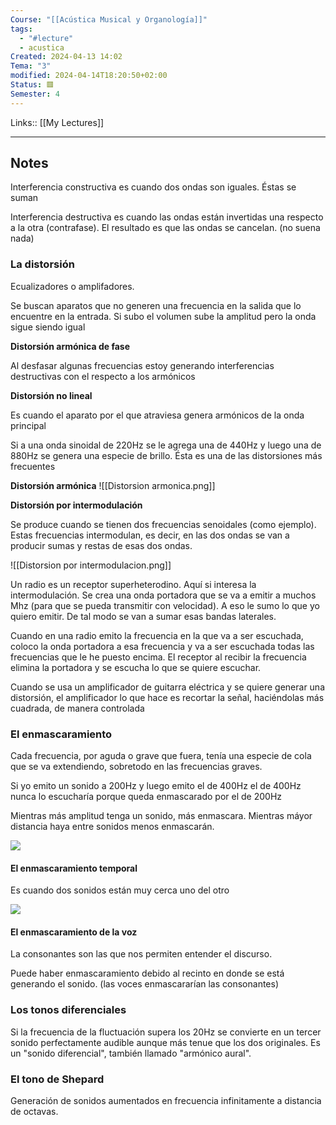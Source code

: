 ```yaml
---
Course: "[[Acústica Musical y Organología]]"
tags:
  - "#lecture"
  - acustica
Created: 2024-04-13 14:02
Tema: "3"
modified: 2024-04-14T18:20:50+02:00
Status: 🟥
Semester: 4
---
```

Links:: [[My Lectures]]
___

## Notes

Interferencia constructiva es cuando dos ondas son iguales. Éstas se suman

Interferencia destructiva es cuando las ondas están invertidas una respecto a la otra (contrafase). El resultado es que las ondas se cancelan. (no suena nada)

### La distorsión

Ecualizadores o amplifadores.

Se buscan aparatos que no generen una frecuencia en la salida que lo encuentre en la entrada. Si subo el volumen sube la amplitud pero la onda sigue siendo igual

**Distorsión armónica de fase**

Al desfasar algunas frecuencias estoy generando interferencias destructivas con el respecto a los armónicos

**Distorsión no lineal** 

Es cuando el aparato por el que atraviesa genera armónicos de la onda principal

Si a una onda sinoidal de 220Hz se le agrega una de 440Hz y luego una de 880Hz se genera una especie de brillo. Ésta es una de las distorsiones más frecuentes

**Distorsión armónica**
![[Distorsion armonica.png]]

**Distorsión por intermodulación**

Se produce cuando se tienen dos frecuencias senoidales (como ejemplo). Estas frecuencias intermodulan, es decir, en las dos ondas se van a producir sumas y restas de esas dos ondas.

![[Distorsion por intermodulacion.png]]

Un radio es un receptor superheterodino. Aquí si interesa la intermodulación. Se crea una onda portadora que se va a emitir a muchos Mhz (para que se pueda transmitir con velocidad). A eso le sumo lo que yo quiero emitir. De tal modo se van a sumar esas bandas laterales.

Cuando en una radio emito la frecuencia en la que va a ser escuchada, coloco la onda portadora a esa frecuencia y va a ser escuchada todas las frecuencias que le he puesto encima. El receptor al recibir la frecuencia elimina la portadora y se escucha lo que se quiere escuchar.

Cuando se usa un amplificador de guitarra eléctrica y se quiere generar una distorsión, el amplificador lo que hace es recortar la señal, haciéndolas más cuadrada, de manera controlada

### El enmascaramiento

Cada frecuencia, por aguda o grave que fuera, tenía una especie de cola que se va extendiendo, sobretodo en las frecuencias graves.

Si yo emito un sonido a 200Hz y luego emito el de 400Hz el de 400Hz nunca lo escucharía porque queda enmascarado por el de 200Hz

Mientras más amplitud tenga un sonido, más enmascara. Mientras máyor distancia haya entre sonidos menos enmascarán.

![](https://youtube.com/watch?v=SSgz4vfs30w)


#### El enmascaramiento temporal

Es cuando dos sonidos están muy cerca uno del otro

![](https://www.youtube.com/watch?v=7NQvDoZMBM8)

#### El enmascaramiento de la voz

La consonantes son las que nos permiten entender el discurso. 

Puede haber enmascaramiento debido al recinto en donde se está generando el sonido. (las voces enmascararían las 
consonantes)

### Los tonos diferenciales

Si la frecuencia de la fluctuación supera los 20Hz se convierte en un tercer sonido perfectamente audible aunque más tenue que los dos originales. Es un "sonido diferencial", también llamado "armónico aural".

### El tono de Shepard

Generación de sonidos aumentados en frecuencia infinitamente a distancia de octavas.















